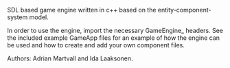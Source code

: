 SDL based game engine written in c++ based on the entity-component-system model. 

In order to use the engine, import the necessary GameEngine_ headers. See the included example GameApp files for an example of how the engine can be used and how to create and add your own component files.

Authors: Adrian Martvall and Ida Laaksonen.
